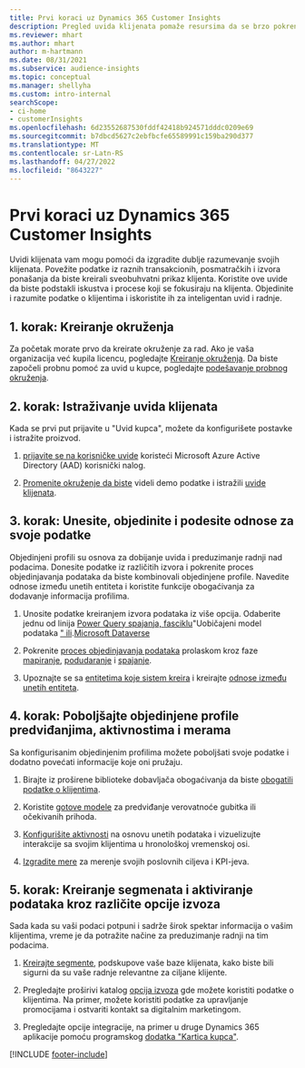```yaml
---
title: Prvi koraci uz Dynamics 365 Customer Insights
description: Pregled uvida klijenata pomaže resursima da se brzo pokrenu.
ms.reviewer: mhart
ms.author: mhart
author: m-hartmann
ms.date: 08/31/2021
ms.subservice: audience-insights
ms.topic: conceptual
ms.manager: shellyha
ms.custom: intro-internal
searchScope:
- ci-home
- customerInsights
ms.openlocfilehash: 6d23552687530fddf42418b924571dddc0209e69
ms.sourcegitcommit: b7dbcd5627c2ebfbcfe65589991c159ba290d377
ms.translationtype: MT
ms.contentlocale: sr-Latn-RS
ms.lasthandoff: 04/27/2022
ms.locfileid: "8643227"
---
```

# <a name="get-started-with-dynamics-365-customer-insights"></a>Prvi koraci uz Dynamics 365 Customer Insights

Uvidi klijenata vam mogu pomoći da izgradite dublje razumevanje svojih klijenata. Povežite podatke iz raznih transakcionih, posmatračkih i izvora ponašanja da biste kreirali sveobuhvatni prikaz klijenta. Koristite ove uvide da biste podstakli iskustva i procese koji se fokusiraju na klijenta. Objedinite i razumite podatke o klijentima i iskoristite ih za inteligentan uvid i radnje.

## <a name="step-1-create-an-environment"></a>1. korak: Kreiranje okruženja

Za početak morate prvo da kreirate okruženje za rad. Ako je vaša organizacija već kupila licencu, pogledajte [Kreiranje okruženja](create-environment.md). Da biste započeli probnu pomoć za uvid u kupce, pogledajte [podešavanje probnog okruženja](trial-signup.md). 

## <a name="step-2-explore-customer-insights"></a>2. korak: Istraživanje uvida klijenata

Kada se prvi put prijavite u "Uvid kupca", možete da konfigurišete postavke i istražite proizvod.

1. [prijavite se na korisničke uvide](https://home.ci.ai.dynamics.com) koristeći Microsoft Azure Active Directory (AAD) korisnički nalog.

1. [Promenite okruženje da biste](manage-environments.md#switch-environments) videli demo podatke i istražili [uvide klijenata](home.md).

##  <a name="step-3-ingest-unify-and-set-up-relationships-for-your-data"></a>3. korak: Unesite, objedinite i podesite odnose za svoje podatke

Objedinjeni profili su osnova za dobijanje uvida i preduzimanje radnji nad podacima. Donesite podatke iz različitih izvora i pokrenite proces objedinjavanja podataka da biste kombinovali objedinjene profile. Navedite odnose između unetih entiteta i koristite funkcije obogaćivanja za dodavanje informacija profilima. 

1. Unosite podatke kreiranjem izvora podataka iz više opcija. Odaberite jednu od linija [Power Query spajanja, fasciklu](connect-power-query.md)"Uobičajeni model podataka [" ili](connect-common-data-model.md).[Microsoft Dataverse](connect-dataverse-managed-lake.md) 

1. Pokrenite [proces objedinjavanja podataka](data-unification.md) prolaskom kroz faze [mapiranje](map-entities.md), [podudaranje](match-entities.md) i [spajanje](merge-entities.md).

1. Upoznajte se sa [entitetima koje sistem kreira](entities.md) i kreirajte [odnose između unetih entiteta](relationships.md).
    
## <a name="step-4-enhance-unified-profiles-with-predictions-activities-and-measures"></a>4. korak: Poboljšajte objedinjene profile predviđanjima, aktivnostima i merama

Sa konfigurisanim objedinjenim profilima možete poboljšati svoje podatke i dodatno povećati informacije koje oni pružaju.

1. Birajte iz proširene biblioteke dobavljača obogaćivanja da biste [obogatili podatke o klijentima](enrichment-hub.md).

1. Koristite [gotove modele](predictions-overview.md) za predviđanje verovatnoće gubitka ili očekivanih prihoda.

1. [Konfigurišite aktivnosti](activities.md) na osnovu unetih podataka i vizuelizujte interakcije sa svojim klijentima u hronološkoj vremenskoj osi. 

1. [Izgradite mere](measures.md) za merenje svojih poslovnih ciljeva i KPI-jeva.
 
## <a name="step-5-create-segments-and-activate-data-through-various-export-options"></a>5. korak: Kreiranje segmenata i aktiviranje podataka kroz različite opcije izvoza

Sada kada su vaši podaci potpuni i sadrže širok spektar informacija o vašim klijentima, vreme je da potražite načine za preduzimanje radnji na tim podacima. 

1. [Kreirajte segmente](segments.md), podskupove vaše baze klijenata, kako biste bili sigurni da su vaše radnje relevantne za ciljane klijente.

1. Pregledajte proširivi katalog [opcija izvoza](export-destinations.md) gde možete koristiti podatke o klijentima. Na primer, možete koristiti podatke za upravljanje promocijama i ostvariti kontakt sa digitalnim marketingom.

1. Pregledajte opcije integracije, na primer u druge Dynamics 365 aplikacije pomoću programskog [dodatka "Kartica kupca"](customer-card-add-in.md).  


[!INCLUDE [footer-include](includes/footer-banner.md)]